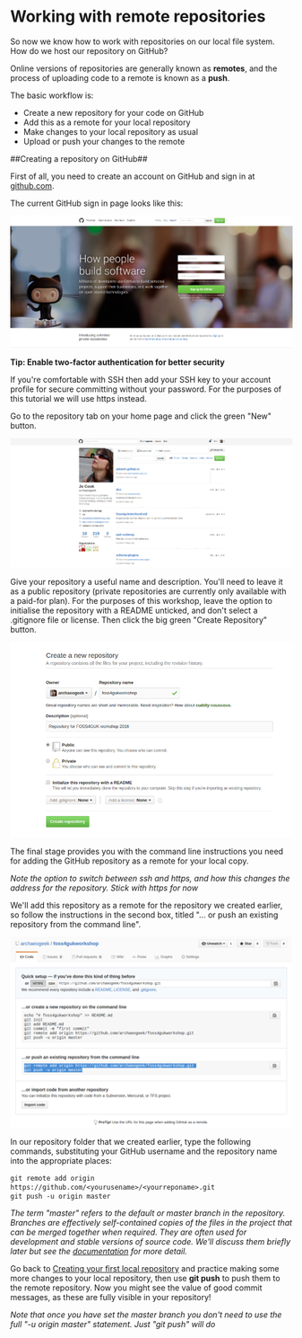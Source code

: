 # Working with remote repositories

So now we know how to work with repositories on our local file system. How do we host our repository on GitHub?

Online versions of repositories are generally known as **remotes**, and the process of uploading code to a remote is known as a **push**.

The basic workflow is:

 * Create a new repository for your code on GitHub
 * Add this as a remote for your local repository
 * Make changes to your local repository as usual
 * Upload or push your changes to the remote

##Creating a repository on GitHub##

First of all, you need to create an account on GitHub and sign in at [github.com](http://github.com).

The current GitHub sign in page looks like this:

![GitHub](../images/github_sigin.png)

**Tip: Enable two-factor authentication for better security**

If you're comfortable with SSH then add your SSH key to your account profile for secure committing without your password. For the purposes of this tutorial we will use https instead.

Go to the repository tab on your home page and click the green "New" button.

![GitHub New Repo](../images/github_newrepo.png)

Give your repository a useful name and description. You'll need to leave it as a public repository (private repositories are currently only available with a paid-for plan). For the purposes of this workshop, leave the option to initialise the repository with a README unticked, and don't select a .gitignore file or license. Then click the big green "Create Repository" button. 

![GitHub New Repo #2](../images/github_newrepo2.png)

The final stage provides you with the command line instructions you need for adding the GitHub repository as a remote for your local copy. 

*Note the option to switch between ssh and https, and how this changes the address for the repository. Stick with https for now*

We'll add this repository as a remote for the repository we created earlier, so follow the instructions in the second box, titled "... or push an existing repository from the command line".

![GitHub New Repo #3](../images/github_newrepo3.png)

In our repository folder that we created earlier, type the following commands, substituting your GitHub username and the repository name into the appropriate places:

	git remote add origin https://github.com/<yourusename>/<yourreponame>.git
	git push -u origin master

*The term "master" refers to the default or master branch in the repository. Branches are effectively self-contained copies of the files in the project that can be merged together when required. They are often used for development and stable versions of source code. We'll discuss them briefly later but see the [documentation](https://git-scm.com/book/en/v2/Git-Branching-Branches-in-a-Nutshell) for more detail.*

Go back to [Creating your first local repository](repository.html) and practice making some more changes to your local repository, then use **git push** to push them to the remote repository. Now you might see the value of good commit messages, as these are fully visible in your repository!

*Note that once you have set the master branch you don't need to use the full "-u origin master" statement. Just "git push" will do*









